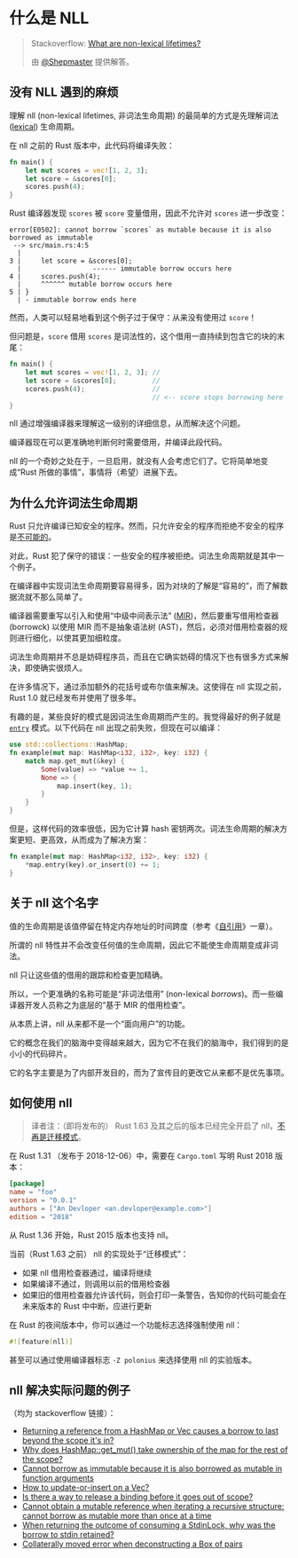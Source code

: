 # 什么是 NLL

> Stackoverflow: [What are non-lexical lifetimes?](https://stackoverflow.com/questions/50251487/what-are-non-lexical-lifetimes)
>
> 由 [@Shepmaster] 提供解答。

[@Shepmaster]: https://github.com/shepmaster

## 没有 NLL 遇到的麻烦

理解 nll (non-lexical lifetimes, 非词法生命周期) 的最简单的方式是先理解词法 ([lexical]) 生命周期。

[lexical]: https://en.wikipedia.org/wiki/Scope_(computer_science)#Lexical_scoping

在 nll 之前的 Rust 版本中，此代码将编译失败：

```rust
fn main() {
    let mut scores = vec![1, 2, 3];
    let score = &scores[0];
    scores.push(4);
}
```

Rust 编译器发现 `scores` 被 `score` 变量借用，因此不允许对 `scores` 进一步改变：

```rust,ignore
error[E0502]: cannot borrow `scores` as mutable because it is also borrowed as immutable
 --> src/main.rs:4:5
  |
3 |     let score = &scores[0];
  |                  ------ immutable borrow occurs here
4 |     scores.push(4);
  |     ^^^^^^ mutable borrow occurs here
5 | }
  | - immutable borrow ends here 
```

然而，人类可以轻易地看到这个例子过于保守：从来没有使用过 `score`！

但问题是，`score` 借用 `scores` 是词法性的，这个借用一直持续到包含它的块的末尾：

```rust
fn main() {
    let mut scores = vec![1, 2, 3]; //
    let score = &scores[0];         //
    scores.push(4);                 //
                                    // <-- score stops borrowing here
}
```

nll 通过增强编译器来理解这一级别的详细信息，从而解决这个问题。

编译器现在可以更准确地判断何时需要借用，并编译此段代码。

nll 的一个奇妙之处在于，一旦启用，就没有人会考虑它们了。它将简单地变成“Rust 所做的事情”，事情将（希望）进展下去。

## 为什么允许词法生命周期

Rust 只允许编译已知安全的程序。然而，只允许安全的程序而拒绝不安全的程序是[不可能的](https://en.wikipedia.org/wiki/Halting_problem)。

对此，Rust 犯了保守的错误：一些安全的程序被拒绝。词法生命周期就是其中一个例子。

在编译器中实现词法生命周期要容易得多，因为对块的了解是“容易的”，而了解数据流就不那么简单了。

编译器需要重写以引入和使用“中级中间表示法” ([MIR])，然后要重写借用检查器 (borrowck) 以使用 MIR 而不是抽象语法树 
(AST)，然后，必须对借用检查器的规则进行细化，以使其更加细粒度。

[MIR]: https://github.com/rust-lang/rfcs/blob/master/text/1211-mir.md

词法生命周期并不总是妨碍程序员，而且在它确实妨碍的情况下也有很多方式来解决，即使确实很烦人。

在许多情况下，通过添加额外的花括号或布尔值来解决。这使得在 nll 实现之前， Rust 1.0 就已经发布并使用了很多年。

有趣的是，某些良好的模式是因词法生命周期而产生的。我觉得最好的例子就是 [`entry`] 模式。以下代码在 nll 出现之前失败，但现在可以编译：

[`entry`]: https://stackoverflow.com/q/28512394/155423

```rust
use std::collections::HashMap;
fn example(mut map: HashMap<i32, i32>, key: i32) {
    match map.get_mut(&key) {
        Some(value) => *value += 1,
        None => {
            map.insert(key, 1);
        }
    }
}
```

但是，这样代码的效率很低，因为它计算 hash 密钥两次。词法生命周期的解决方案更短、更高效，从而成为了解决方案：

```rust
fn example(mut map: HashMap<i32, i32>, key: i32) {
    *map.entry(key).or_insert(0) += 1;
}
```

## 关于 nll 这个名字

值的生命周期是该值停留在特定内存地址的时间跨度（参考《[自引用](self-referential.html)》一章）。

所谓的 nll 特性并不会改变任何值的生命周期，因此它不能使生命周期变成非词法。

nll 只让这些值的借用的跟踪和检查更加精确。

所以，一个更准确的名称可能是“非词法借用” (non-lexical *borrows*)。而一些编译器开发人员称之为底层的“基于 MIR 的借用检查”。

从本质上讲，nll 从来都不是一个“面向用户”的功能。

它的概念在我们的脑海中变得越来越大，因为它不在我们的脑海中，我们得到的是小小的代码碎片。

它的名字主要是为了内部开发目的，而为了宣传目的更改它从来都不是优先事项。

## 如何使用 nll

> 译者注：（即将发布的） Rust 1.63 及其之后的版本已经完全开启了 nll，[不再是迁移模式](https://github.com/rust-lang/rust/issues/58781)。

在 Rust 1.31 （发布于 2018-12-06）中，需要在 `Cargo.toml` 写明 Rust 2018 版本：

```toml
[package]
name = "foo"
version = "0.0.1"
authors = ["An Devloper <an.devloper@example.com>"]
edition = "2018"
```

从 Rust 1.36 开始，Rust 2015 版本也支持 nll。

当前（Rust 1.63 之前） nll 的实现处于“迁移模式”：
* 如果 nll 借用检查器通过，编译将继续
* 如果编译不通过，则调用以前的借用检查器
* 如果旧的借用检查器允许该代码，则会打印一条警告，告知你的代码可能会在未来版本的 Rust 中中断，应进行更新

在 Rust 的夜间版本中，你可以通过一个功能标志选择强制使用 nll：

```rust
#![feature(nll)]
```

甚至可以通过使用编译器标志 `-Z polonius` 来选择使用 nll 的实验版本。

## nll 解决实际问题的例子

（均为 stackoverflow 链接）：

* [Returning a reference from a HashMap or Vec causes a borrow to last beyond the scope it's in?](https://stackoverflow.com/q/38023871/155423)
* [Why does HashMap::get\_mut() take ownership of the map for the rest of the scope?](https://stackoverflow.com/q/32761524/155423)
* [Cannot borrow as immutable because it is also borrowed as mutable in function arguments](https://stackoverflow.com/q/41187296/155423)
* [How to update-or-insert on a Vec?](https://stackoverflow.com/q/47395171/155423)
* [Is there a way to release a binding before it goes out of scope?](https://stackoverflow.com/q/41601197/155423)
* [Cannot obtain a mutable reference when iterating a recursive structure: cannot borrow as mutable more than once at a time](https://stackoverflow.com/q/37986640/155423)
* [When returning the outcome of consuming a StdinLock, why was the borrow to stdin retained?](https://stackoverflow.com/q/43590162/155423)
* [Collaterally moved error when deconstructing a Box of pairs](https://stackoverflow.com/q/28466809/155423)
